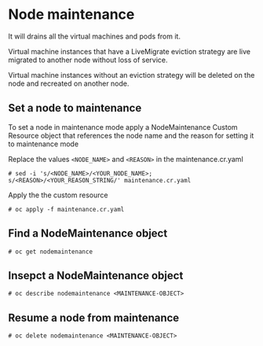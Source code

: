 # Node maintenance

It will drains all the virtual machines and pods from it.

Virtual machine instances that have a LiveMigrate eviction strategy are live migrated to another node without loss of service.

Virtual machine instances without an eviction strategy will be deleted on the node and recreated on another node.

## Set a node to maintenance
To set a node in maintenance mode apply a NodeMaintenance Custom Resource object that references the node name and the reason for setting it to maintenance mode

Replace the values `<NODE_NAME>` and `<REASON>` in the maintenance.cr.yaml
```
# sed -i 's/<NODE_NAME>/<YOUR_NODE_NAME>; s/<REASON>/<YOUR_REASON_STRING/' maintenance.cr.yaml
```

Apply the the custom resource
```
# oc apply -f maintenance.cr.yaml
```

## Find a NodeMaintenance object
```
# oc get nodemaintenance
```

## Insepct a NodeMaintenance object
``` 
# oc describe nodemaintenance <MAINTENANCE-OBJECT>
```

## Resume a node from maintenance
```
# oc delete nodemaintenance <MAINTENANCE-OBJECT>
```
